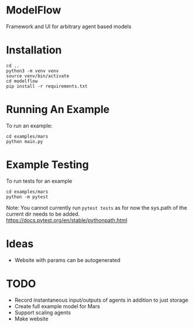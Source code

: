 # ModelFlow
Framework and UI for arbitrary agent based models

# Installation
```
cd ..
python3 -m venv venv
source venv/bin/activate
cd modelflow
pip install -r requirements.txt
```

# Running An Example
To run an example:
```
cd examples/mars
python main.py
```

# Example Testing
To run tests for an example
```
cd examples/mars
python -m pytest
```
Note: You cannot currently run `pytest tests` as for now the sys.path of the current dir needs to be added. https://docs.pytest.org/en/stable/pythonpath.html


# Ideas
- Website with params can be autogenerated

# TODO
- Record instantaneous input/outputs of agents in addition to just storage
- Create full example model for Mars
- Support scaling agents
- Make website